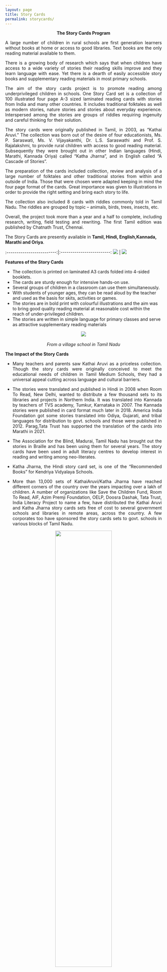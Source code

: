 ```yaml
---
layout: page
title: Story Cards
permalink: storycards/
---
```

<p style="text-align: center;"><strong>The Story Cards Program</strong></p>

<p style="text-align:justify; text-justify: inter-word">A large number of children in rural schools are first generation learners without books at home or access to good libraries. Text books are the only reading material available to them.
<p style="text-align:justify; text-justify: inter-word">There is a growing body of research which says that when children have access to a wide variety of stories their reading skills improve and they learn language with ease. Yet there is a dearth of easily accessible story books and supplementary reading materials in most primary schools.</p>   
<p style="text-align:justify; text-justify: inter-word">The aim of the story cards project is to promote reading among underprivileged children in schools. One Story Card set is a collection of 100 illustrated four page A-3 sized laminated reading cards with  stories from India and many other countries. It includes traditional folktales as well as modern stories, nature stories and stories about everyday experience. Interspersed among the stories are groups of riddles requiring ingenuity and careful thinking for their solution.</p>
<p style="text-align:justify; text-justify: inter-word">The story cards were originally published in Tamil, in 2003, as “Kathai Aruvi.”  The collection was born out of the desire of four educationists, Ms. P. Saraswati, Ms. V. Vijayakanthi, Dr. L.S. Saraswathi and Prof. S. Rajalakshmi, to provide rural children with access to good reading material. Subsequently they were brought out in other Indian languages (Hindi, Marathi, Kannada Oriya) called “Katha Jharna”, and in English called “A Cascade of Stories”.</p>
<p style="text-align:justify; text-justify: inter-word">The preparation of the cards included collection, review and analysis of a large number of folktales and other traditional stories from within and outside of India. Those that were chosen were adapted keeping in mind the four page format of the cards. Great importance was given to illustrations in order to provide the right setting and bring each story to life.</p>
<p style="text-align:justify; text-justify: inter-word">The collection also included 8 cards with riddles commonly told in Tamil Nadu. The riddles are grouped by topic – animals, birds, trees, insects, etc.</p>
<p style="text-align:justify; text-justify: inter-word">Overall, the project took more than a year and a half to complete, including research, writing, field testing and rewriting. The first Tamil edition was published by Chatnath Trust, Chennai.</p>

The Story Cards are presently available in **Tamil, Hindi, English,Kannada, Marathi and Oriya**.



:-------------------------:|:-------------------------:
![](../assets/images/story_cards_1.jpg)  |  ![](../assets/images/story_cards_2.jpg)


**Features of the Story Cards**
 - The collection is printed on laminated A3 cards folded into 4-sided booklets.
 - The cards are sturdy enough for intensive hands-on use.
 - Several groups of children in a classroom can use them simultaneously.
 - With students of younger ages, they can be read aloud by the teacher and used as the basis for skits, activities or games.
 - The stories are in bold print with colourful illustrations and the aim was to bring good quality reading material at reasonable cost within the reach of under-privileged children.
 - The stories are written in simple language for primary classes and serve as attractive supplementary reading materials


<p align="center">
  <img src="../assets/images/story_cards_3.jpg">
  <br>
  <br>
  <em>From a village school in Tamil Nadu</em>
</p>


**The Impact of the Story Cards**

 - <p style="text-align:justify; text-justify: inter-word">Many teachers and parents saw Kathai Aruvi as a priceless collection. Though the story cards were originally conceived to meet the educational needs of children in Tamil Medium Schools, they had a universal appeal cutting across language and cultural barriers.</p>
 - <p style="text-align:justify; text-justify: inter-word">The stories were translated and published in Hindi in 2008 when Room To Read, New Delhi, wanted to distribute a few thousand sets to its libraries and projects in Northern India. It was translated into Kannada by teachers of TVS academy, Tumkur, Karnataka in 2007. The Kannada stories were published in card format much later in 2018.  America India Foundation got some stories translated into Odiya, Gujarati, and tribal languages for distribution to govt. schools and those were published in 2012.  Parag,Tata Trust has supported the translation of the cards into Marathi in 2021.</p>
 - <p style="text-align:justify; text-justify: inter-word">The Association for the Blind, Madurai, Tamil Nadu has brought out the stories in Braille and has been using them for several years. The story cards have been used in adult literacy centres to develop interest in reading and writing among neo-literates.</p>
 - <p style="text-align:justify; text-justify: inter-word">Katha Jharna, the Hindi story card set, is one of the “Recommended Books” for Kendriya Vidyalaya Schools. </p> 
 - <p style="text-align:justify; text-justify: inter-word">More than 13,000 sets of KathaiAruvi/Katha Jharna have reached different corners of the country over the years impacting over a lakh of children. A number of organizations like Save the Children Fund, Room To Read, AIF,  Azim Premji Foundation, OELP,  Doosra Dashak, Tata Trust, India Literacy Project  to name a few, have distributed the Kathai Aruvi and Katha Jharna story cards sets free of cost to several government schools and libraries in remote areas, across the country. A few corporates too have sponsored the story cards sets to govt. schools in various blocks of Tamil Nadu.</p>

 <p align="center">
  <img width="60%" src="../assets/images/story_cards_4.jpg">
  <br>
  <br>
  <em>From a Tribal village in Rajasthan</em>
</p>

 - <p style="text-align:justify; text-justify: inter-word">The collection of stories  in Hindi were shared online during the pandemic to facilitate learning of the children in the following link: [https://rajifoundation.in/storycards/index.html](https://rajifoundation.in/storycards/index.html)</p>

<p style="text-align:justify; text-justify: inter-word">Several schools, including KV s and NGOs have reported that the link was extremely useful to them during the pandemic to interact with the children.</p>
 - <p style="text-align:justify; text-justify: inter-word">The Tamil story cards were distributed to a wide range of children’s homes and orphanages in Tamil Nadu in collaboration with Dept. of Social Defence, TN.</p>
 - <p style="text-align:justify; text-justify: inter-word">In 2020-21 at the request of several educationists the stories were translated into English for the benefit of English learners. We propose to bring them out as soon as the required funds (around Rs. 12 Lakhs for 1000 sets of 100 cards each) are available.</p>


**Feedback and Media Coverage**

<p style="text-align:justify; text-justify: inter-word">There were articles written on ‘Kathai Aruvi’ story cards in leading newspapers ‘The Hindu’; ‘Economic Times’, 'Times of India'  and Tamil Dailies such as ‘Dinakaran’ and ‘Dinamani’ and a weekly magazine ‘Kalki’ in the year of its publication 2003. More recently Hindu published an article in the year 2019 about the Kannada story cards –</p>
[https://www.thehindu.com/entertainment/art/telling-stories-putting-ideas/article30286560.ece](https://www.thehindu.com/entertainment/art/telling-stories-putting-ideas/article30286560.ece)

The English cards were appreciated in a Times of India news –
[https://m.timesofindia.com/city/coimbatore/a-trump-card-for-every-child/articleshow/97836292.cms](https://m.timesofindia.com/city/coimbatore/a-trump-card-for-every-child/articleshow/97836292.cms)
<p style="text-align:justify; text-justify: inter-word">A research paper on impact of the Kathai Aruvi story cards in terms of the responses of the teachers and children in some of the districts of Tamil Nadu was published in 2007 issue of ‘Teachers Talk’, a journal published by TVS Education Society, Chennai.</p>


:-------------------------:|:-------------------------:
![](../assets/images/story_cards_5.jpg)  |  ![](../assets/images/story_cards_6.jpg)

<p style="text-align:center"><em>Children reading Kathai Aruvi(Tamil Nadu)</em></p>

<p style="text-align:justify; text-justify: inter-word">Feedback from teachers, parents and others who work with children’s education show a tremendous impact of these story cards. Children read the stories with eagerness and teachers find it a valuable tool to develop language skills, dramatization, drawing and creative skills. This was especially so during the Covid pandemic; one of the feedback we got from the North said:</p>


<p style="text-align:justify; text-justify: inter-word"><em>“....During this lock down period schools have been closed for nearly two years. In these times it had become a challenge to connect children to reading and writing. Children were being promoted but they were unable to learn as per the levels in the classes. In such a situation we discussed with parents and started small community classes. In these community classes along with other teaching and learning material we used Katha Jharna too. These stories developed children's ability to read, discuss, express their views, original writing skills  in an unprecedented way. These cards are providing continuous support in  promoting children's reading and writing. With gratitude...”</em></p>

<p style="text-align:justify; text-justify: inter-word">Bal Bhavan, Pune, has reported that they celebrated Katha Jharna day with children, organizing a wide range of creative activities around the stories.</p>
<p style="text-align:justify; text-justify: inter-word">Several creative writing and storytelling workshops were conducted with children and teachers using the story cards over the years. In 2018, in collaboration with Sanchit Smriti, Lucknow, a series of storytelling workshops were conducted for KV teachers in the Northern Zone. The KV teachers responded enthusiastically to the Hindi the story cards, Katha Jharna.</p>

:-------------------------:|:-------------------------:
![](../assets/images/story_cards_7.jpg)  |  ![](../assets/images/story_cards_8.jpg)

<p style="text-align:center"><em>Reading Katha Jharna in a library, Nainital, Uttarakhand</em></p>

<p style="text-align:justify; text-justify: inter-word">A few overseas groups have also reported that they were using the story cards for teaching language to children.</p>

<p style="text-align:justify; text-justify: inter-word">Some short videos sent by the school children on using the cards are available here.</p>

<br>
<p align="center">
  <img width="80%" src="../assets/images/story_cards_9.jpg">
  <br>
  <br>
  <em>Our English Story Cards</em>
</p>


**Future Plans for the Story Cards Program.**

<p style="text-align:justify; text-justify: inter-word">While the Foundation is happy that we have been able to reach a few lakhs students from disadvantaged sections in different parts of the country and in 5-6 different languages, this is till far from what is required in a vast country like ours with over 25 major languages and hundreds of millions of  children in schools.</p>
<p style="text-align:justify; text-justify: inter-word">If the required resources and support are available, we would like to pursue this work in the following ways:</p>
1. <p style="text-align:justify; text-justify: inter-word">Bring out the Story Cards in at least some of the renaming major Indian languages like Malayalam,Telugu, Bengali, Assamese, Punjabi, Urdu, Kashmiri, Konkini, etc.</p>
2. <p style="text-align:justify; text-justify: inter-word">Scale up production and distribution of the Story Cards to much larger numbers  in languages where they are already available , as well as the newly planned languages.</p>
3. <p style="text-align:justify; text-justify: inter-word">Work with the Govt. Depts, Schools , NGO s etc to ensure that the Cards once they reach the schools are properly made use of  - through teacher training programs, visits, follow up activities, feed backs  etc.</p>
<p style="text-align:justify; text-justify: inter-word">Lack of resources and support is what is standing in the way of our taking the above steps.</p>


**Funding of the Story Card Program – request for  support**


<p style="text-align:justify; text-justify: inter-word">Rajalakshmi Srinivasan Memorial Foundation  has taken up the tasks of the production and distribution of the Story Cards, and has played a leading role in reaching the story cards sets to rural schools throughout the country by networking with a wide range of NGOs and donors. One set of 100 laminated story cards costs around Rs.1400/- and an entire class can use the material at the same time. Thus an amount of around Rs.14 lakhs is needed for bringing out 1000 sets of story cards in one language, in addition to the  administrative costs for personnel, space, postage, packing and transport etc. involved.</p>
<p style="text-align:justify; text-justify: inter-word">Most of the customers of these cards are NGOs, government or corporation schools who cannot make advance payments for their procurement. Persons associated with the Rajalakshmi Foundation and supportive of the Story Cards Program have been advancing money to meet the costs of production, and the users are charged at the cost price to recover the expenses incurred. In the case of institutional sponsorship (such as under CSR schemes) made to the Foundation for production and distribution of the Story Cards, the cards are distributed free of cost to the end users.</p>
<p style="text-align:justify; text-justify: inter-word">Given the expanding demand for the cards in multiple languages from different parts of the country, the Foundation is no more in a position to keep the program going on its own resources, and we are seeking funding support from individuals and institutions for it.  Donations to the Foundation are tax exempt under the 80 G provisions of the Income Tax Rules, as well as we are approved to receive CSR funds by the Income Tax Department.</p>


